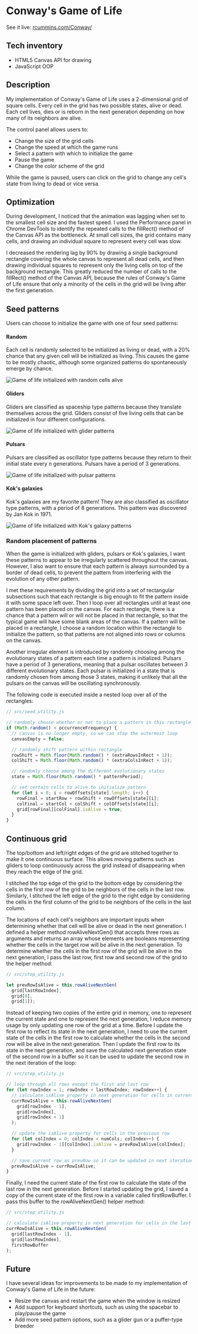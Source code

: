 # Conway's Game of Life
See it live: [rcummins.com/Conway/](https://rcummins.com/conway/?utm_source=github&utm_medium=readme&utm_campaign=github)

## Tech inventory

* HTML5 Canvas API for drawing
* JavaScript OOP

## Description

My implementation of Conway's Game of Life uses a 2-dimensional grid of square cells. Every cell in the grid has two possible states, alive or dead. Each cell lives, dies or is reborn in the next generation depending on how many of its neighbors are alive.

The control panel allows users to:
* Change the size of the grid cells
* Change the speed at which the game runs
* Select a pattern with which to initialize the game
* Pause the game
* Change the color scheme of the grid

While the game is paused, users can click on the grid to change any cell's state from living to dead or vice versa.

## Optimization

During development, I noticed that the animation was lagging when set to the smallest cell size and the fastest speed. I used the Performance panel in Chrome DevTools to identify the repeated calls to the fillRect() method of the Canvas API as the bottleneck. At small cell sizes, the grid contains many cells, and drawing an individual square to represent every cell was slow.

I decreased the rendering lag by 90% by drawing a single background rectangle covering the whole canvas to represent all dead cells, and then drawing individual squares to represent only the living cells on top of the background rectangle. This greatly reduced the number of calls to the fillRect() method of the Canvas API, because the rules of Conway's Game of Life ensure that only a minority of the cells in the grid will be living after the first generation.

## Seed patterns

Users can choose to initialize the game with one of four seed patterns:

#### Random

Each cell is randomly selected to be initialized as living or dead, with a 20% chance that any given cell will be initialized as living. This causes the game to be mostly chaotic, although some organized patterns do spontaneously emerge by chance.

![Game of life initialized with random cells alive](gif/random.gif)

#### Gliders

Gliders are classified as spaceship type patterns because they translate themselves across the grid. Gliders consist of five living cells that can be initialized in four different configurations.

![Game of life initialized with glider patterns](gif/gliders.gif)

#### Pulsars

Pulsars are classified as oscillator type patterns because they return to their initial state every n generations. Pulsars have a period of 3 generations.

![Game of life initialized with pulsar patterns](gif/pulsars.gif)

#### Kok's galaxies

Kok's galaxies are my favorite pattern! They are also classified as oscillator type patterns, with a period of 8 generations. This pattern was discovered by Jan Kok in 1971.

![Game of life initialized with Kok's galaxy patterns](gif/galaxies.gif)

### Random placement of patterns

When the game is initialized with gliders, pulsars or Kok's galaxies, I want these patterns to appear to be irregularly scattered throughout the canvas. However, I also want to ensure that each pattern is always surrounded by a border of dead cells, to prevent the pattern from interfering with the evolution of any other pattern.

I met these requirements by dividing the grid into a set of rectangular subsections such that each rectangle is big enough to fit the pattern inside it with some space left over. Then I loop over all rectangles until at least one pattern has been placed on the canvas. For each rectangle, there is a chance that a pattern will or will not be placed in that rectangle, so that the typical game will have some blank areas of the canvas. If a pattern will be placed in a rectangle, I choose a random location within the rectangle to initialize the pattern, so that patterns are not aligned into rows or columns on the canvas.

Another irregular element is introduced by randomly choosing among the evolutionary states of a pattern each time a pattern is initialized. Pulsars have a period of 3 generations, meaning that a pulsar oscillates between 3 different evolutionary states. Each pulsar is initialized in a state that is randomly chosen from among those 3 states, making it unlikely that all the pulsars on the canvas will be oscillating synchronously.

The following code is executed inside a nested loop over all of the rectangles:

```JavaScript
// src/seed_utility.js

// randomly choose whether or not to place a pattern in this rectangle
if (Math.random() < occurrenceFrequency) {
  // canvas is no longer empty, so we can stop the outermost loop
  canvasEmpty = false;

  // randomly shift pattern within rectangle
  rowShift = Math.floor(Math.random() * (extraRowsInRect + 1));
  colShift = Math.floor(Math.random() * (extraColsInRect + 1));

  // randomly choose among the different evolutionary states
  state = Math.floor(Math.random() * patternPeriod);

  // set certain cells to alive to initialize pattern
  for (let i = 0; i < rowOffsets[state].length; i++) {
    rowFinal = startRow + rowShift + rowOffsets[state][i];
    colFinal = startCol + colShift + colOffsets[state][i];
    grid[rowFinal][colFinal].isAlive = true;
  }
}
```

## Continuous grid

The top/bottom and left/right edges of the grid are stitched together to make it one continuous surface. This allows moving patterns such as gliders to loop continuously across the grid instead of disappearing when they reach the edge of the grid.

I stitched the top edge of the grid to the bottom edge by considering the cells in the first row of the grid to be neighbors of the cells in the last row. Similarly, I stitched the left edge of the grid to the right edge by considering the cells in the first column of the grid to be neighbors of the cells in the last column.

The locations of each cell's neighbors are important inputs when determining whether that cell will be alive or dead in the next generation. I defined a helper method rowAliveNextGen() that accepts three rows as arguments and returns an array whose elements are booleans representing whether the cells in the target row will be alive in the next generation. To determine whether the cells in the first row of the grid will be alive in the next generation, I pass the last row, first row and second row of the grid to the helper method:

```JavaScript
// src/step_utility.js

let prevRowIsAlive = this.rowAliveNextGen(
  grid[lastRowIndex],
  grid[0],
  grid[1]);
```

Instead of keeping two copies of the entire grid in memory, one to represent the current state and one to represent the next generation, I reduce memory usage by only updating one row of the grid at a time. Before I update the first row to reflect its state in the next generation, I need to use the current state of the cells in the first row to calculate whether the cells in the second row will be alive in the next generation. Then I update the first row to its state in the next generation, and save the calculated next generation state of the second row in a buffer so it can be used to update the second row in the next iteration of the loop:

```JavaScript
// src/step_utility.js

// loop through all rows except the first and last row
for (let rowIndex = 1; rowIndex < lastRowIndex; rowIndex++) {
  // calculate isAlive property in next generation for cells in current row
  currRowIsAlive = this.rowAliveNextGen(
    grid[rowIndex - 1],
    grid[rowIndex],
    grid[rowIndex + 1]
  );

  // update the isAlive property for cells in the previous row
  for (let colIndex = 0; colIndex < numCols; colIndex++) {
    grid[rowIndex - 1][colIndex].isAlive = prevRowIsAlive[colIndex];
  }

  // save current row as prevRow so it can be updated in next iteration
  prevRowIsAlive = currRowIsAlive;
}
```

Finally, I need the current state of the first row to calculate the state of the last row in the next generation. Before I started updating the grid, I saved a copy of the current state of the first row in a variable called firstRowBuffer. I pass this buffer to the rowAliveNextGen() helper method:

```JavaScript
// src/step_utility.js

// calculate isAlive property in next generation for cells in the last row
currRowIsAlive = this.rowAliveNextGen(
  grid[lastRowIndex - 1],
  grid[lastRowIndex],
  firstRowBuffer
);
```

## Future

I have several ideas for improvements to be made to my implementation of Conway's Game of Life in the future:
* Resize the canvas and restart the game when the window is resized
* Add support for keyboard shortcuts, such as using the spacebar to play/pause the game
* Add more seed pattern options, such as a glider gun or a puffer-type breeder
